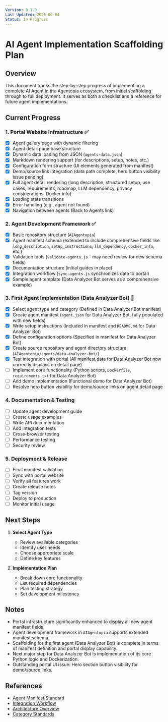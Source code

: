 ```yaml
---
Version: 0.1.0
Last Updated: 2025-06-04
Status: In Progress
---
```


# AI Agent Implementation Scaffolding Plan

## Overview
This document tracks the step-by-step progress of implementing a complete AI Agent in the Agentopia ecosystem, from initial scaffolding through to full deployment. It serves as both a checklist and a reference for future agent implementations.

## Current Progress

### 1. Portal Website Infrastructure ✅
- [x] Agent gallery page with dynamic filtering
- [x] Agent detail page base structure
- [x] Dynamic data loading from JSON (`agents-data.json`)
- [x] Markdown rendering support (for descriptions, setup, notes, etc.)
- [x] Configuration form structure (UI elements generated from manifest)
- [x] Demo/source link integration (data path complete, hero button visibility issue pending)
- [x] Full agent detail rendering (long description, structured setup, use cases, requirements, roadmap, LLM dependency, privacy considerations, Docker info)
- [x] Loading state transitions
- [x] Error handling (e.g., agent not found)
- [x] Navigation between agents (Back to Agents link)

### 2. Agent Development Framework ✅
- [x] Basic repository structure (`AIAgentopia`)
- [x] Agent manifest schema (extended to include comprehensive fields like `long_description`, `setup_instructions`, `llm_dependency`, `docker_info`, etc.)
- [x] Validation tools (`validate-agents.js` - may need review for new schema fields)
- [x] Documentation structure (initial guides in place)
- [x] Integration workflow (`sync-agents.js` synchronizes data to portal)
- [x] Sample agent template (Data Analyzer Bot serves as a comprehensive example)

### 3. First Agent Implementation (Data Analyzer Bot) 🚧
- [x] Select agent type and category (Defined in Data Analyzer Bot manifest)
- [x] Create agent manifest (`agent.json` for Data Analyzer Bot, fully populated with new fields)
- [x] Write setup instructions (Included in manifest and `README.md` for Data Analyzer Bot)
- [x] Define configuration options (Specified in manifest for Data Analyzer Bot)
- [x] Create source repository and agent directory structure (`AIAgentopia/agents/data-analyzer-bot/`)
- [x] Test integration with portal (All manifest data for Data Analyzer Bot now correctly displays on detail page)
- [ ] Implement core functionality (Python scripts, `Dockerfile`, `requirements.txt` for Data Analyzer Bot)
- [ ] Add demo implementation (Functional demo for Data Analyzer Bot)
- [ ] Resolve hero button visibility for demo/source links on agent detail page

### 4. Documentation & Testing
- [ ] Update agent development guide
- [ ] Create usage examples
- [ ] Write API documentation
- [ ] Add integration tests
- [ ] Cross-browser testing
- [ ] Performance testing
- [ ] Security review

### 5. Deployment & Release
- [ ] Final manifest validation
- [ ] Sync with portal website
- [ ] Verify all features work
- [ ] Create release notes
- [ ] Tag version
- [ ] Deploy to production
- [ ] Monitor initial usage

## Next Steps
1. **Select Agent Type**
   - Review available categories
   - Identify user needs
   - Choose appropriate scale
   - Define key features

2. **Implementation Plan**
   - Break down core functionality
   - List required dependencies
   - Plan testing strategy
   - Set development milestones

## Notes
- Portal infrastructure significantly enhanced to display all new agent manifest fields.
- Agent development framework in `AIAgentopia` supports extended manifest schema.
- Scaffolding for the first agent (Data Analyzer Bot) is complete in terms of manifest definition and portal display capability.
- Next major step for Data Analyzer Bot is implementation of its core Python logic and Dockerization.
- Outstanding portal UI issue: Hero section button visibility for demo/source links.

## References
- [Agent Manifest Standard](./agent-manifest.md)
- [Integration Workflow](./integration-workflow.md)
- [Architecture Overview](./architecture.md)
- [Category Standards](../CATEGORY-STANDARDS.md)
